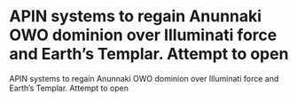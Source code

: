 # APIN systems to regain Anunnaki OWO dominion over Illuminati force and Earth’s Templar. Attempt to open

APIN systems to regain Anunnaki OWO dominion over Illuminati force and Earth’s Templar. Attempt to open